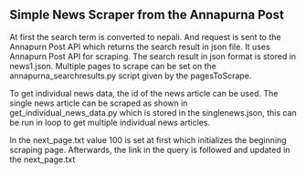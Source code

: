 ## Simple News Scraper from the Annapurna Post

At first the search term is converted to nepali. And request is sent to the Annapurn Post API which returns the search result in json file.
It uses Annapurn Post API for scraping.
The search result in json format is stored in news1.json. Multiple pages to scrape can be set on the annapurna_searchresults.py script given by the pagesToScrape.

To get individual news data, the id of the news article can be used. The single news article can be scraped as shown in get_individual_news_data.py which is stored in the singlenews.json, this can be run in loop to get multiple individual news articles.

In the next_page.txt value 100 is set at first which initializes the beginning scraping page. Afterwards, the link in the query is followed and updated in the next_page.txt
